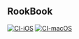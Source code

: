 <!-- Add Readme for RookBook Book Note App, it built with UIKIt  -->

## RookBook

[![CI-iOS](https://github.com/mkemalgokce/RookBook/actions/workflows/CI-iOS.yml/badge.svg)](https://github.com/mkemalgokce/RookBook/actions/workflows/CI-iOS.yml) [![CI-macOS](https://github.com/mkemalgokce/RookBook/actions/workflows/CI-macOS.yml/badge.svg)](https://github.com/mkemalgokce/RookBook/actions/workflows/CI-macOS.yml)
